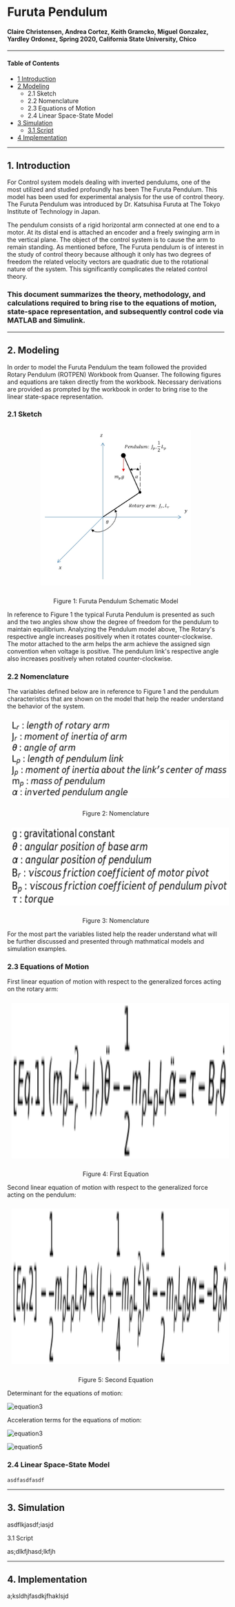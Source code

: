 # Furuta Pendulum
#### Claire Christensen, Andrea Cortez, Keith Gramcko, Miguel Gonzalez, Yardley Ordonez, Spring 2020, California State University, Chico
-----------------------------------------------------------------------------------------
#### Table of Contents
- [1 Introduction](#1-Introduction)
- [2 Modeling](#2-Modeling)
  - 2.1 Sketch
  - 2.2 Nomenclature
  - 2.3 Equations of Motion
  - 2.4 Linear Space-State Model
- [3 Simulation](#3-Simulation)
  - [3.1 Script](#3.1-Script)
- [4 Implementation](#4-Implementation)
  
-----------------------------------------------------------------------------------------
## 1. Introduction
For Control system models dealing with inverted pendulums, one of the most utilized and studied profoundly has been The Furuta Pendulum. This model has been used for experimental analysis for the use of control theory. The Furuta Pendulum was introduced by Dr. Katsuhisa Furuta at The Tokyo Institute of Technology in Japan. 

The pendulum consists of a rigid horizontal arm connected at one end to a motor. At its distal end is attached an encoder and a freely swinging arm in the vertical plane. The object of the control system is to cause the arm to remain standing. As mentioned before, The Furuta pendulum is of interest in the study of control theory because although it only has two degrees of freedom the related velocity vectors are quadratic due to the rotational nature of the system. This significantly complicates the related control theory.

### This document summarizes the theory, methodology, and calculations required to bring rise to the equations of motion, state-space representation, and subsequently control code via MATLAB and Simulink.
-----------------------------------------------------------------------------------------
## 2. Modeling
In order to model the Furuta Pendulum the team followed the provided Rotary Pendulum (ROTPEN) Workbook from Quanser. The following figures and equations are taken directly from the workbook. Necessary derivations are provided as prompted by the workbook in order to bring rise to the linear state-space representation.

 ### 2.1 Sketch
  <p align = "center">
   <img src = "doc/Pendulum.png" height = "360px" style="margin:10px 10px">
  </p>
  
  <p align="center">Figure 1: Furuta Pendulum Schematic Model</p>

In reference to Figure 1 the typical Furuta Pendulum is presented as such and the two angles show show the degree of freedom for the pendulum to maintain equilibrium. Analyzing the Pendulum model above, The Rotary's respective angle increases positively when it rotates counter-clockwise. The motor attached to the arm helps the arm achieve the assigned sign convention when voltage is positive. The pendulum link's respective angle also increases positively when rotated counter-clockwise. 

 ### 2.2 Nomenclature
  
  The variables defined below are in reference to Figure 1 and the pendulum characteristics that are shown on the model that help the reader understand the behavior of the system. 
  
  <!--![Nom1](http://www.sciweavers.org/upload/Tex2Img_1588889804/eqn.png)-->
  
  <p align = "center">
   <img src = "doc/Nom1.png" height = "180px" style="margin:10px 10px">
  </p>
  
  <p align="center">Figure 2: Nomenclature</p>
  
  <p align = "center">
   <img src = "doc/Nom2.png" height = "180px" style="margin:10px 10px">
  </p>
  
  <p align="center">Figure 3: Nomenclature</p>
For the most part the variables listed help the reader understand what will be further discussed and presented through mathmatical models and simulation examples. 

 <!--![Nom2](http://www.sciweavers.org/upload/Tex2Img_1588908719/eqn.png)-->

 ### 2.3 Equations of Motion
    
   First linear equation of motion with respect to the generalized forces acting on the   rotary arm:
    
  <!--![equation1](http://www.sciweavers.org/upload/Tex2Img_1588889911/eqn.png)-->
  <p align = "center">
   <img src = "doc/FirstEquation.png" height = "360px" style="margin:10px 10px">
  </p>
  
  <p align="center">Figure 4: First Equation</p>
        
   Second linear equation of motion with respect to the  generalized force acting on the pendulum:
    
   <!--![equation2](http://www.sciweavers.org/upload/Tex2Img_1588889984/eqn.png) -->
   <p align = "center">
   <img src = "doc/SecondEquation.png" height = "360px" style="margin:10px 10px">
  </p>
  
  <p align="center">Figure 5: Second Equation</p>
    
   Determinant for the equations of motion:
    
  ![equation3](http://www.sciweavers.org/upload/Tex2Img_1588890088/eqn.png)
    
   Acceleration terms for the equations of motion:
    
  ![equation3](http://www.sciweavers.org/upload/Tex2Img_1588890170/eqn.png)  
    
  ![equation5](http://www.sciweavers.org/upload/Tex2Img_1588890250/eqn.png)  
    
 ### 2.4 Linear Space-State Model
    asdfasdfasdf
  
-----------------------------------------------------------------------------------------
## 3. Simulation

  asdflkjasdf;iasjd

3.1 Script

  as;dlkfjhasd;lkfjh

-----------------------------------------------------------------------------------------
## 4. Implementation

  a;ksldhjfasdkjfhaklsjd

